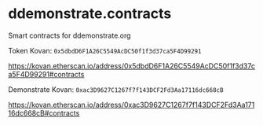 # ddemonstrate.contracts
Smart contracts for ddemonstrate.org

Token Kovan: `0x5dbdD6F1A26C5549AcDC50f1f3d37ca5F4D99291`

https://kovan.etherscan.io/address/0x5dbdD6F1A26C5549AcDC50f1f3d37ca5F4D99291#contracts

Demonstrate Kovan: `0xac3D9627C1267f7f143DCF2Fd3Aa17116dc668cB`

https://kovan.etherscan.io/address/0xac3D9627C1267f7f143DCF2Fd3Aa17116dc668cB#contracts
